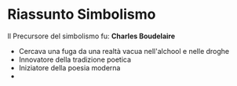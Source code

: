 # Riassunto Simbolismo

Il Precursore del simbolismo fu: **Charles Boudelaire**
- Cercava una fuga da una realtà vacua nell'alchool e nelle droghe
- Innovatore della tradizione poetica
- Iniziatore della poesia moderna
- 
<!--stackedit_data:
eyJoaXN0b3J5IjpbNjM1ODYzNTFdfQ==
-->